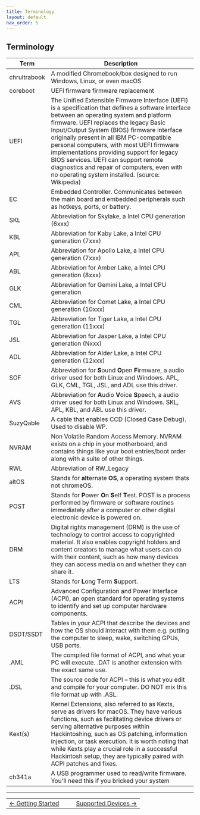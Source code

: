 ```yaml
---
title: Terminology
layout: default
nav_order: 5
---
```


## Terminology

| **Term** | **Description** |  
| - | - |
| chrultrabook | A modified Chromebook/box designed to run Windows, Linux, or even macOS |   
| coreboot     | UEFI firmware firmware replacement |  
| UEFI         | The Unified Extensible Firmware Interface (UEFI) is a specification that defines a software interface between an operating system and platform firmware. UEFI replaces the legacy Basic Input/Output System (BIOS) firmware interface originally present in all IBM PC-compatible personal computers, with most UEFI firmware implementations providing support for legacy BIOS services. UEFI can support remote diagnostics and repair of computers, even with no operating system installed. (source: Wikipedia) 
| EC           | Embedded Controller. Communicates between the main board and embedded peripherals such as hotkeys, ports, or battery.  
| SKL          | Abbreviation for Skylake, a Intel CPU generation (6xxx)
| KBL          | Abbreviation for Kaby Lake, a Intel CPU generation (7xxx)
| APL          | Abbreviation for Apollo Lake, a Intel CPU generation (7xxx)
| ABL          | Abbreviation for Amber Lake, a Intel CPU generation (8xxx)
| GLK          | Abbreviation for Gemini Lake, a Intel CPU generation 
| CML          | Abbreviation for Comet Lake, a Intel CPU generation (10xxx)
| TGL          | Abbreviation for Tiger Lake, a Intel CPU generation (11xxx)
| JSL          | Abbreviation for Jasper Lake, a Intel CPU generation (Nxxx)
| ADL          | Abbreviation for Alder Lake, a Intel CPU generation (12xxx)
| SOF          | Abbreviation for **S**ound **O**pen **F**irmware, a audio driver used for both Linux and Windows. APL, GLK, CML, TGL, JSL, and ADL use this driver.
| AVS          | Abbreviation for **A**udio **V**oice **S**peech, a audio driver used for both Linux and Windows. SKL, APL, KBL, and ABL use this driver.
| SuzyQable    | A cable that enables CCD (Closed Case Debug). Used to disable WP.
| NVRAM        | Non Volatile Random Access Memory. NVRAM exists on a chip in your motherboard, and contains things like your boot entries/boot order along with a suite of other things.
| RWL          | Abbreviation of RW_Legacy
| altOS        | Stands for **alt**ernate **OS**, a operating system thats not chromeOS.
| POST         | Stands for **P**ower **O**n **S**elf **T**est. POST is a process performed by firmware or software routines immediately after a computer or other digital electronic device is powered on.
| DRM          | Digital rights management (DRM) is the use of technology to control access to copyrighted material. It also enables copyright holders and content creators to manage what users can do with their content, such as how many devices they can access media on and whether they can share it.
| LTS          | Stands for **L**ong **T**erm **S**upport.
| ACPI         | Advanced Configuration and Power Interface (ACPI), an open standard for operating systems to identify and set up computer hardware components.
| DSDT/SSDT    | Tables in your ACPI that describe the devices and how the OS should interact with them e.g. putting the computer to sleep, wake, switching GPUs, USB ports.
| .AML	       | The compiled file format of ACPI, and what your PC will execute. .DAT is another extension with the exact same use.
| .DSL         | The source code for ACPI – this is what you edit and compile for your computer. DO NOT mix this file format up with .ASL.
| Kext(s)      | Kernel Extensions, also referred to as Kexts, serve as drivers for macOS. They have various functions, such as facilitating device drivers or serving alternative purposes within Hackintoshing, such as OS patching, information injection, or task execution. It is worth noting that while Kexts play a crucial role in a successful Hackintosh setup, they are typically paired with ACPI patches and fixes.
| ch341a       | A USB programmer used to read/write firmware. You'll need this if you bricked your system


--------

<table>
<tr>
<td width="50%" style="text-align: left">
<a href="getting-started.html">← Getting Started</a> 
</td>
<td width="50%" style="text-align: right">
<a href="supported-devices.html">Supported Devices →</a> 
</td>
</tr>
</table>

